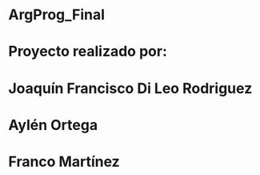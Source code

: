 # ArgProg_Final

# Proyecto realizado por:

# Joaquín Francisco Di Leo Rodriguez

# Aylén Ortega

# Franco Martínez
